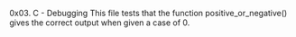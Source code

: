 0x03. C - Debugging
This file tests that the function positive_or_negative() gives the correct output when given a case of 0.
